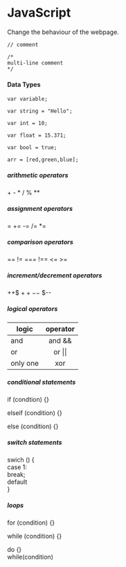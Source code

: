 # JavaScript

Change the behaviour of the webpage.

`// comment`
```
/* 
multi-line comment 
*/
```

#### Data Types
```
var variable;

var string = "Hello";

var int = 10;

var float = 15.371;

var bool = true;

arr = [red,green,blue];
```

##### arithmetic operators
\+ \- \* / % **

##### assignment operators
= += -= /= *=

##### comparison operators
== != === !== <= >=

##### increment/decrement operators
++$ $++ --$ $--

##### logical operators
| logic   | operator | 
| ------- |:-------:| 
| and     | and  &&  | 
| or      | or  \|\| |    
| only one| xor      |    

##### conditional statements
if (condtion) {}

elseif (condition) {}

else (condition) {}

##### switch statements 
swich () {  
  case 1:   
  break;   
  default  
}

##### loops
for (condition) {}

while (condition) {}

do {}  
while(condition) 
